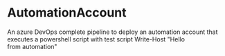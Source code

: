 # AutomationAccount
An azure DevOps complete pipeline to deploy an automation account that executes a powershell script with test script Write-Host "Hello from automation"
